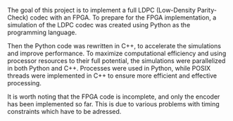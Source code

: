 The goal of this project is to implement a full LDPC (Low-Density Parity-Check) codec with an FPGA. To prepare for the FPGA implementation, a simulation of the LDPC codec was created using Python as the programming language.

Then the Python code was rewritten in C++, to accelerate the simulations and improve performance.
To maximize computational efficiency and using processor resources to their full potential, the simulations were parallelized in both Python and C++. Processes were used in Python, while POSIX threads were implemented in C++ to ensure more efficient and effective processing.

It is worth noting that the FPGA code is incomplete, and only the encoder has been implemented so far. This is due to various problems with timing constraints which have to be adressed.
